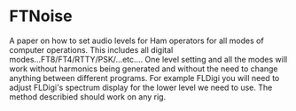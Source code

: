 # FTNoise
A paper on how to set audio levels for Ham operators for all modes of computer operations.
This includes all digital modes...FT8/FT4/RTTY/PSK/...etc....
One level setting and all the modes will work without harmonics being generated and without the need to change anything between different programs.
For example FLDigi you will need to adjust FLDigi's spectrum display for the lower level we need to use.
The method describied should work on any rig.
